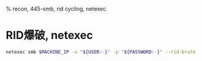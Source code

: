 % recon, 445-smb, rid cycling, netexec

# RID爆破, netexec
```sh
netexec smb $MACHINE_IP -u "${USER:-}" -p "${PASSWORD:-}" --rid-brute
```
